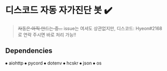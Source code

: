 # 디스코드 자동 자가진단 봇 ✔️
> ~~자동은 아직 만드는 중...~~
issue는 여셔도 상관없지만,
디스코드: Hyeon#2168로 연락 주시면 바로 처리 가능!!

## Dependencies
⦁ aiohttp
⦁ pycord
⦁ dotenv
⦁ hcskr
⦁ json
⦁ os
